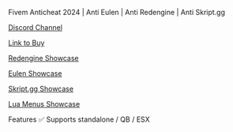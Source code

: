 Fivem Anticheat 2024 | Anti Eulen | Anti Redengine | Anti Skript.gg


[Discord Channel](https://discord.gg/p9Rs6S3MXp)

[Link to Buy](https://unique-store.tebex.io/package/5234567)

[Redengine Showcase](https://youtu.be/fMbgB46hWUU)

[Eulen Showcase](https://youtu.be/ceN1z2yZtes)

[Skript.gg Showcase](https://youtu.be/0e3731DP9zQ)

[Lua Menus Showcase](https://youtu.be/AH7j8nF3zD4)

Features
✅ Supports standalone / QB / ESX

